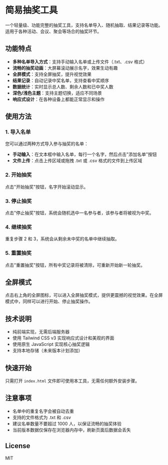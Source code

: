 # 简易抽奖工具

一个轻量级、功能完整的抽奖工具，支持名单导入、随机抽取、结果记录等功能。适用于各种活动、会议、聚会等场合的抽奖环节。

## 功能特点

- **多种名单导入方式**：支持手动输入名单或上传文件（.txt、.csv 格式）
- **流畅的抽奖动画**：大屏幕滚动展示名字，效果生动有趣
- **全屏模式**：支持全屏抽奖，提升视觉效果
- **结果记录**：自动记录中奖名单，支持查看中奖顺序
- **数据统计**：实时显示总人数、剩余人数和已中奖人数
- **深色/浅色主题**：支持主题切换，适应不同场景
- **响应式设计**：在各种设备上都能正常显示和操作

## 使用方法

### 1. 导入名单

您可以通过两种方式导入参与抽奖的名单：

- **手动输入**：在文本框中输入名单，每行一个名字，然后点击"添加名单"按钮
- **文件上传**：点击上传区域或拖拽 .txt 或 .csv 格式的文件到上传区域

### 2. 开始抽奖

点击"开始抽奖"按钮，名字开始滚动显示。

### 3. 停止抽奖

点击"停止抽奖"按钮，系统会随机选中一名参与者，该参与者将被视为中奖。

### 4. 继续抽奖

重复步骤 2 和 3，系统会从剩余未中奖的名单中继续抽取。

### 5. 重置抽奖

点击"重置抽奖"按钮，所有中奖记录将被清除，可重新开始新一轮抽奖。

## 全屏模式

点击右上角的全屏图标，可以进入全屏抽奖模式，提供更震撼的视觉效果。在全屏模式中，同样可以进行开始、停止抽奖操作。

## 技术说明

- 纯前端实现，无需后端服务器
- 使用 Tailwind CSS v3 实现响应式设计和美观的界面
- 使用原生 JavaScript 实现核心抽奖逻辑
- 支持本地存储（未来版本计划添加）

## 快速开始

只需打开 `index.html` 文件即可使用本工具，无需任何额外安装步骤。

## 注意事项

- 名单中的重复名字会被自动去重
- 支持的文件格式为 .txt 和 .csv
- 建议名单数量不要超过 1000 人，以保证流畅的抽奖体验
- 当前版本数据仅保存在浏览器内存中，刷新页面后数据会丢失

## License

MIT